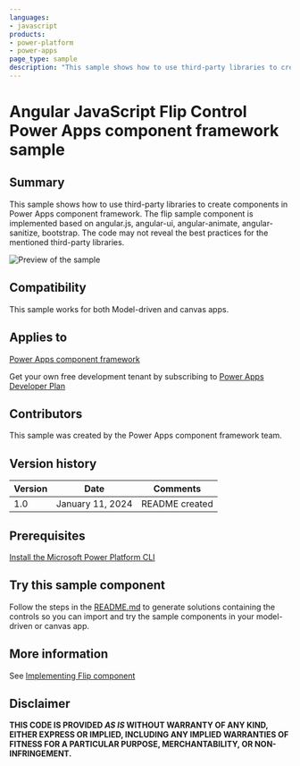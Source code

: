 ```yaml
---
languages:
- javascript
products:
- power-platform
- power-apps
page_type: sample
description: "This sample shows how to use third-party libraries to create components in Power Apps component framework. The flip sample component is implemented based on angular.js, angular-ui, angular-animate, angular-sanitize, bootstrap. The code may not reveal the best practices for the mentioned third-party libraries."
---
```

# Angular JavaScript Flip Control Power Apps component framework sample

## Summary

This sample shows how to use third-party libraries to create components in Power Apps component framework. The flip sample component is implemented based on angular.js, angular-ui, angular-animate, angular-sanitize, bootstrap. The code may not reveal the best practices for the mentioned third-party libraries.

![Preview of the sample](https://learn.microsoft.com/power-apps/developer/component-framework/media/angular-flip.png)

## Compatibility

This sample works for both Model-driven and canvas apps.

## Applies to

[Power Apps component framework](https://learn.microsoft.com/en-us/power-apps/developer/component-framework/overview)

Get your own free development tenant by subscribing to [Power Apps Developer Plan](https://learn.microsoft.com/power-platform/developer/plan)

## Contributors

This sample was created by the Power Apps component framework team.

## Version history

Version|Date|Comments
-------|----|--------
1.0|January 11, 2024|README created

## Prerequisites

[Install the Microsoft Power Platform CLI](https://learn.microsoft.com/power-platform/developer/cli/introduction)

## Try this sample component

Follow the steps in the [README.md](../README.md) to generate solutions containing the controls so you can import and try the sample components in your model-driven or canvas app.

## More information

See [Implementing Flip component](https://learn.microsoft.com/power-apps/developer/component-framework/sample-controls/angular-flip-control)


## Disclaimer

**THIS CODE IS PROVIDED *AS IS* WITHOUT WARRANTY OF ANY KIND, EITHER EXPRESS OR IMPLIED, INCLUDING ANY IMPLIED WARRANTIES OF FITNESS FOR A PARTICULAR PURPOSE, MERCHANTABILITY, OR NON-INFRINGEMENT.**